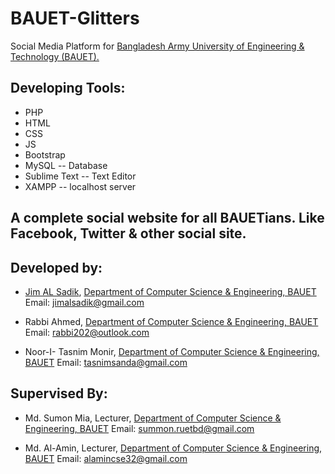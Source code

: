 # BAUET-Glitters
Social Media Platform for [Bangladesh Army University of Engineering & Technology (BAUET).](http://bauet.ac.bd/)

## Developing Tools: 

* PHP
* HTML
* CSS
* JS
* Bootstrap
* MySQL -- Database
* Sublime Text -- Text Editor
* XAMPP -- localhost server

## A complete social website for all BAUETians. Like Facebook, Twitter & other social site. 

## Developed by:

* [Jim AL Sadik](https://www.facebook.com/JIMALSADIK/),
[Department of Computer Science & Engineering, BAUET](http://bauet.ac.bd/cse.html)
Email: jimalsadik@gmail.com

* Rabbi Ahmed,
[Department of Computer Science & Engineering, BAUET](http://bauet.ac.bd/cse.html)
Email: rabbi202@outlook.com

* Noor-I- Tasnim Monir,
[Department of Computer Science & Engineering, BAUET](http://bauet.ac.bd/cse.html)
Email: tasnimsanda@gmail.com

## Supervised By:

* Md. Sumon Mia,
Lecturer, [Department of Computer Science & Engineering, BAUET](http://bauet.ac.bd/cse.html)
Email: summon.ruetbd@gmail.com

* Md. Al-Amin,
Lecturer, [Department of Computer Science & Engineering, BAUET](http://bauet.ac.bd/cse.html)
Email: alamincse32@gmail.com
